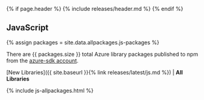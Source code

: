 {% if page.header %}
{% include releases/header.md %}
{% endif %}

## JavaScript

{% assign packages = site.data.allpackages.js-packages %}

There are {{ packages.size }} total Azure library packages published to npm from the [azure-sdk account](https://www.npmjs.com/~azure-sdk).

[New Libraries]({{ site.baseurl }}{% link releases/latest/js.md %}) | **All Libraries**

{% include js-allpackages.html %}